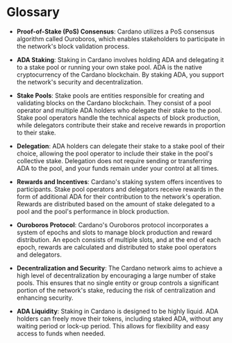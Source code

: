 # Glossary

- **Proof-of-Stake (PoS) Consensus**: Cardano utilizes a PoS consensus algorithm called Ouroboros, which enables stakeholders to participate in the network's block validation process.

- **ADA Staking**: Staking in Cardano involves holding ADA and delegating it to a stake pool or running your own stake pool. ADA is the native cryptocurrency of the Cardano blockchain. By staking ADA, you support the network's security and decentralization.

- **Stake Pools**: Stake pools are entities responsible for creating and validating blocks on the Cardano blockchain. They consist of a pool operator and multiple ADA holders who delegate their stake to the pool. Stake pool operators handle the technical aspects of block production, while delegators contribute their stake and receive rewards in proportion to their stake.

- **Delegation**: ADA holders can delegate their stake to a stake pool of their choice, allowing the pool operator to include their stake in the pool's collective stake. Delegation does not require sending or transferring ADA to the pool, and your funds remain under your control at all times.

- **Rewards and Incentives**: Cardano's staking system offers incentives to participants. Stake pool operators and delegators receive rewards in the form of additional ADA for their contribution to the network's operation. Rewards are distributed based on the amount of stake delegated to a pool and the pool's performance in block production.

- **Ouroboros Protocol**: Cardano's Ouroboros protocol incorporates a system of epochs and slots to manage block production and reward distribution. An epoch consists of multiple slots, and at the end of each epoch, rewards are calculated and distributed to stake pool operators and delegators.

- **Decentralization and Security**: The Cardano network aims to achieve a high level of decentralization by encouraging a large number of stake pools. This ensures that no single entity or group controls a significant portion of the network's stake, reducing the risk of centralization and enhancing security.

- **ADA Liquidity**: Staking in Cardano is designed to be highly liquid. ADA holders can freely move their tokens, including staked ADA, without any waiting period or lock-up period. This allows for flexibility and easy access to funds when needed.
